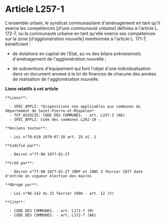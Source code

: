 # Article L257-1

L'ensemble urbain, le syndicat communautaire d'aménagement en tant qu'il exerce les compétences [*d'une communauté urbaine*]
définies à l'article L. 172-7, ou la communauté urbaine en tant qu'elle exerce ses compétences sur la zone [*d'agglomération
nouvelle*] mentionnée à l'article L. 171-7, bénéficient :

- de dotations en capital de l'Etat, au vu des bilans prévisionnels d'aménagement de l'agglomération nouvelle ; 

- de subventions d'équipement qui font l'objet d'une individualisation dans un document annexé à la loi de finances de
chacune des années de réalisation de l'agglomération nouvelle.

**Liens relatifs à cet article**

	**Liens**:

	  - SPEC_APPLI: *Dispositions non applicables aux communes du département de Saint-Pierre-et-Miquelon*
	  - TXT_ASSOCIE: CODE DES COMMUNES. - art. L257-3 (Ab)
	  - SPEC_APPLI: Code des communes L262-10 :

	**Anciens textes**:

	  - Loi n°70-610 1970-07-10 art. 25 al. 1

	**Codifié par**:

	  - Décret n°77-90 1977-01-27

	**Créé par**:

	  - Décret n°77-90 1977-01-27 JORF et JONC 3 février 1977 date d'entrée en vigueur élection des maires

	**Abrogé par**:

	  - Loi n°96-142 du 21 février 1996 - art. 12 (V)

	**Cite**:

	  - CODE DES COMMUNES. - art. L171-7 (M)
	  - CODE DES COMMUNES. - art. L172-7 (Ab)
